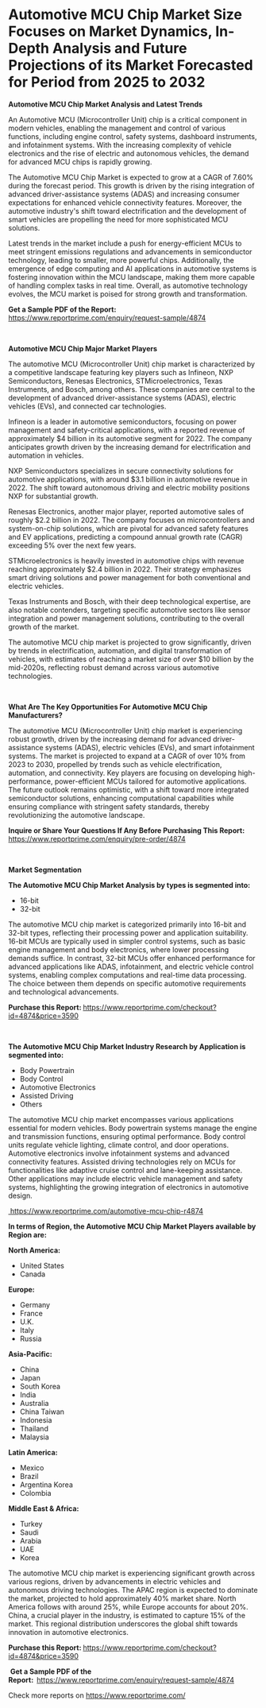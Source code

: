 <p><h1>Automotive MCU Chip Market Size Focuses on Market Dynamics, In-Depth Analysis and Future Projections of its Market Forecasted for Period from 2025 to 2032</h1></p><p><strong>Automotive MCU Chip Market Analysis and Latest Trends</strong></p>
<p><p>An Automotive MCU (Microcontroller Unit) chip is a critical component in modern vehicles, enabling the management and control of various functions, including engine control, safety systems, dashboard instruments, and infotainment systems. With the increasing complexity of vehicle electronics and the rise of electric and autonomous vehicles, the demand for advanced MCU chips is rapidly growing.</p><p>The Automotive MCU Chip Market is expected to grow at a CAGR of 7.60% during the forecast period. This growth is driven by the rising integration of advanced driver-assistance systems (ADAS) and increasing consumer expectations for enhanced vehicle connectivity features. Moreover, the automotive industry's shift toward electrification and the development of smart vehicles are propelling the need for more sophisticated MCU solutions.</p><p>Latest trends in the market include a push for energy-efficient MCUs to meet stringent emissions regulations and advancements in semiconductor technology, leading to smaller, more powerful chips. Additionally, the emergence of edge computing and AI applications in automotive systems is fostering innovation within the MCU landscape, making them more capable of handling complex tasks in real time. Overall, as automotive technology evolves, the MCU market is poised for strong growth and transformation.</p></p>
<p><strong>Get a Sample PDF of the Report:&nbsp;</strong> <a href="https://www.reportprime.com/enquiry/request-sample/4874?utm_campaign=2460&utm_medium=2&utm_source=Github&utm_content=ia&utm_term=19032025&utm_id=automotive-mcu-chip">https://www.reportprime.com/enquiry/request-sample/4874</a></p>
<p>&nbsp;</p>
<p><strong>Automotive MCU Chip Major Market Players</strong></p>
<p><p>The automotive MCU (Microcontroller Unit) chip market is characterized by a competitive landscape featuring key players such as Infineon, NXP Semiconductors, Renesas Electronics, STMicroelectronics, Texas Instruments, and Bosch, among others. These companies are central to the development of advanced driver-assistance systems (ADAS), electric vehicles (EVs), and connected car technologies.</p><p>Infineon is a leader in automotive semiconductors, focusing on power management and safety-critical applications, with a reported revenue of approximately $4 billion in its automotive segment for 2022. The company anticipates growth driven by the increasing demand for electrification and automation in vehicles.</p><p>NXP Semiconductors specializes in secure connectivity solutions for automotive applications, with around $3.1 billion in automotive revenue in 2022. The shift toward autonomous driving and electric mobility positions NXP for substantial growth.</p><p>Renesas Electronics, another major player, reported automotive sales of roughly $2.2 billion in 2022. The company focuses on microcontrollers and system-on-chip solutions, which are pivotal for advanced safety features and EV applications, predicting a compound annual growth rate (CAGR) exceeding 5% over the next few years.</p><p>STMicroelectronics is heavily invested in automotive chips with revenue reaching approximately $2.4 billion in 2022. Their strategy emphasizes smart driving solutions and power management for both conventional and electric vehicles.</p><p>Texas Instruments and Bosch, with their deep technological expertise, are also notable contenders, targeting specific automotive sectors like sensor integration and power management solutions, contributing to the overall growth of the market.</p><p>The automotive MCU chip market is projected to grow significantly, driven by trends in electrification, automation, and digital transformation of vehicles, with estimates of reaching a market size of over $10 billion by the mid-2020s, reflecting robust demand across various automotive technologies.</p></p>
<p>&nbsp;</p>
<p><strong>What Are The Key Opportunities For Automotive MCU Chip Manufacturers?</strong></p>
<p><p>The automotive MCU (Microcontroller Unit) chip market is experiencing robust growth, driven by the increasing demand for advanced driver-assistance systems (ADAS), electric vehicles (EVs), and smart infotainment systems. The market is projected to expand at a CAGR of over 10% from 2023 to 2030, propelled by trends such as vehicle electrification, automation, and connectivity. Key players are focusing on developing high-performance, power-efficient MCUs tailored for automotive applications. The future outlook remains optimistic, with a shift toward more integrated semiconductor solutions, enhancing computational capabilities while ensuring compliance with stringent safety standards, thereby revolutionizing the automotive landscape.</p></p>
<p><strong>Inquire or Share Your Questions If Any Before Purchasing This Report:</strong> <a href="https://www.reportprime.com/enquiry/pre-order/4874?utm_campaign=2460&utm_medium=2&utm_source=Github&utm_content=ia&utm_term=19032025&utm_id=automotive-mcu-chip">https://www.reportprime.com/enquiry/pre-order/4874</a></p>
<p>&nbsp;</p>
<p><strong>Market Segmentation</strong></p>
<p><strong>The Automotive MCU Chip Market Analysis by types is segmented into:</strong></p>
<p><ul><li>16-bit</li><li>32-bit</li></ul></p>
<p><p>The automotive MCU chip market is categorized primarily into 16-bit and 32-bit types, reflecting their processing power and application suitability. 16-bit MCUs are typically used in simpler control systems, such as basic engine management and body electronics, where lower processing demands suffice. In contrast, 32-bit MCUs offer enhanced performance for advanced applications like ADAS, infotainment, and electric vehicle control systems, enabling complex computations and real-time data processing. The choice between them depends on specific automotive requirements and technological advancements.</p></p>
<p><strong>Purchase this Report:&nbsp;</strong><a href="https://www.reportprime.com/checkout?id=4874&price=3590&utm_campaign=2460&utm_medium=2&utm_source=Github&utm_content=ia&utm_term=19032025&utm_id=automotive-mcu-chip">https://www.reportprime.com/checkout?id=4874&price=3590</a></p>
<p>&nbsp;</p>
<p><strong>The Automotive MCU Chip Market Industry Research by Application is segmented into:</strong></p>
<p><ul><li>Body Powertrain</li><li>Body Control</li><li>Automotive Electronics</li><li>Assisted Driving</li><li>Others</li></ul></p>
<p><p>The automotive MCU chip market encompasses various applications essential for modern vehicles. Body powertrain systems manage the engine and transmission functions, ensuring optimal performance. Body control units regulate vehicle lighting, climate control, and door operations. Automotive electronics involve infotainment systems and advanced connectivity features. Assisted driving technologies rely on MCUs for functionalities like adaptive cruise control and lane-keeping assistance. Other applications may include electric vehicle management and safety systems, highlighting the growing integration of electronics in automotive design.</p></p>
<p><a href="https://www.reportprime.com/automotive-mcu-chip-r4874?utm_campaign=2460&utm_medium=2&utm_source=Github&utm_content=ia&utm_term=19032025&utm_id=automotive-mcu-chip">&nbsp;https://www.reportprime.com/automotive-mcu-chip-r4874</a></p>
<p><strong>In terms of Region, the Automotive MCU Chip Market Players available by Region are:</strong></p>
<p>
    <p> <strong> North America: </strong>
        <ul>
            <li>United States</li>
            <li>Canada</li>
        </ul>
        </p> 
    <p> <strong> Europe: </strong>
        <ul>
            <li>Germany</li>
            <li>France</li>
            <li>U.K.</li>
            <li>Italy</li>
            <li>Russia</li>
        </ul>
        </p> 
    <p> <strong> Asia-Pacific: </strong>
        <ul>
            <li>China</li>
            <li>Japan</li>
            <li>South Korea</li>
            <li>India</li>
            <li>Australia</li>
            <li>China Taiwan</li>
            <li>Indonesia</li>
            <li>Thailand</li>
            <li>Malaysia</li>
        </ul>
        </p> 
    <p> <strong> Latin America: </strong>
        <ul>
            <li>Mexico</li>
            <li>Brazil</li>
            <li>Argentina Korea</li>
            <li>Colombia</li>
        </ul>
        </p> 
    <p> <strong> Middle East & Africa: </strong>
        <ul>
            <li>Turkey</li>
            <li>Saudi</li>
            <li>Arabia</li>
            <li>UAE</li>
            <li>Korea</li>
        </ul>
    </p>
    </p>
<p><p>The automotive MCU chip market is experiencing significant growth across various regions, driven by advancements in electric vehicles and autonomous driving technologies. The APAC region is expected to dominate the market, projected to hold approximately 40% market share. North America follows with around 25%, while Europe accounts for about 20%. China, a crucial player in the industry, is estimated to capture 15% of the market. This regional distribution underscores the global shift towards innovation in automotive electronics.</p></p>
<p><strong>Purchase this Report: </strong><a href="https://www.reportprime.com/checkout?id=4874&price=3590&utm_campaign=2460&utm_medium=2&utm_source=Github&utm_content=ia&utm_term=19032025&utm_id=automotive-mcu-chip">https://www.reportprime.com/checkout?id=4874&price=3590</a></p>
<p>&nbsp;<strong>Get a Sample PDF of the Report:&nbsp;&nbsp;</strong><a href="https://www.reportprime.com/enquiry/request-sample/4874?utm_campaign=2460&utm_medium=2&utm_source=Github&utm_content=ia&utm_term=19032025&utm_id=automotive-mcu-chip">https://www.reportprime.com/enquiry/request-sample/4874</a></p>
<p><strong></strong></p>
<p>Check more reports on <a href="https://www.reportprime.com/?utm_campaign=2460&utm_medium=2&utm_source=Github&utm_content=ia&utm_term=19032025&utm_id=automotive-mcu-chip">https://www.reportprime.com/</a></p>